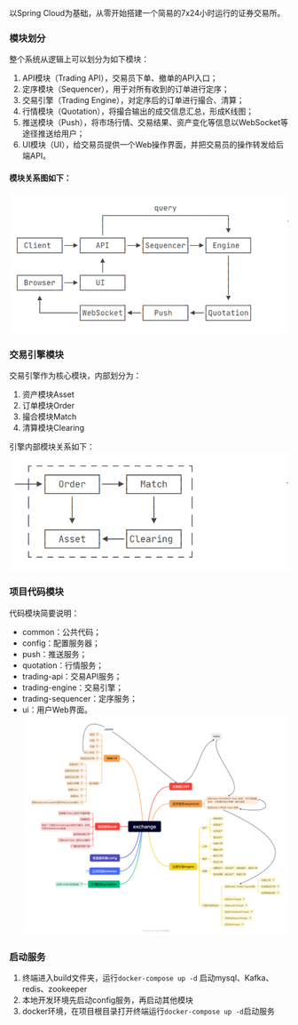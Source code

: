以Spring Cloud为基础，从零开始搭建一个简易的7x24小时运行的证券交易所。<br>

### 模块划分
整个系统从逻辑上可以划分为如下模块：<br>
1. API模块（Trading API），交易员下单、撤单的API入口；<br>
2. 定序模块（Sequencer），用于对所有收到的订单进行定序；<br>
3. 交易引擎（Trading Engine），对定序后的订单进行撮合、清算；<br>
4. 行情模块（Quotation），将撮合输出的成交信息汇总，形成K线图；<br>
5. 推送模块（Push），将市场行情、交易结果、资产变化等信息以WebSocket等途径推送给用户；<br>
6. UI模块（UI），给交易员提供一个Web操作界面，并把交易员的操作转发给后端API。

#### 模块关系图如下：<br>
![moduleRelation.png](static/moduleRelation.png)

### 交易引擎模块
交易引擎作为核心模块，内部划分为：<br>
1. 资产模块Asset<br>
2. 订单模块Order<br>
3. 撮合模块Match<br>
4. 清算模块Clearing<br>

引擎内部模块关系如下：<br>
![engineModule.png](static%2FengineModule.png)<br>

### 项目代码模块
代码模块简要说明：<br>
- common：公共代码；<br>
- config：配置服务器；<br>
- push：推送服务；<br>
- quotation：行情服务；<br>
- trading-api：交易API服务；<br>
- trading-engine：交易引擎；<br>
- trading-sequencer：定序服务；<br>
- ui：用户Web界面。<br>
![exchange.png](static/exchange.png)<br>

### 启动服务
1. 终端进入build文件夹，运行`docker-compose up -d` 启动mysql、Kafka、redis、zookeeper
2. 本地开发环境先启动config服务，再启动其他模块
3. docker环境，在项目根目录打开终端运行`docker-compose up -d`启动服务
